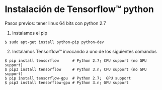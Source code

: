 # Instalación de Tensorflow™ python

Pasos previos: tener linux 64 bits con python 2.7


1. Instalamos el pip
 ```
 $ sudo apt-get install python-pip python-dev
 ```
2. Instalamos Tensorflow™ invocando a uno de los siguientes comandos
 ```
 $ pip install tensorflow      # Python 2.7; CPU support (no GPU support)
 $ pip3 install tensorflow     # Python 3.n; CPU support (no GPU support)
 $ pip install tensorflow-gpu  # Python 2.7;  GPU support
 $ pip3 install tensorflow-gpu # Python 3.n; GPU support
 ```
